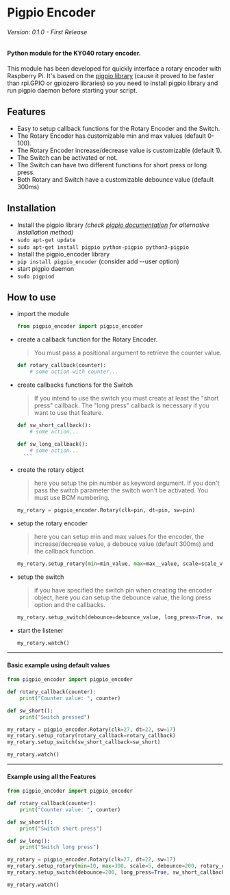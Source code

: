 # Pigpio Encoder

###### Version: 0.1.0 - First Release


#### Python module for the KY040 rotary encoder.
This module has been developed for quickly interface a rotary encoder with Raspberry Pi.
It's based on the [pigpio library](http://abyz.me.uk/rpi/pigpio/python.html) (cause it proved to be faster than rpi.GPIO or gpiozero libraries) so you need to install pigpio library and run pigpio daemon before starting your script.

## Features
- Easy to setup callback functions for the Rotary Encoder and the Switch.
- The Rotary Encoder has customizable min and max values (default 0-100).
- The Rotary Encoder increase/decrease value is customizable (default 1).
- The Switch can be activated or not.
- The Switch can have two different functions for short press or long press.
- Both Rotary and Switch have a customizable debounce value (default 300ms)

## Installation
- Install the pigpio library *(check [pigpio documentation](http://abyz.me.uk/rpi/pigpio/download.html) for alternative installation method)*
 - `sudo apt-get update`
 - `sudo apt-get install pigpio python-pigpio python3-pigpio`
- Install the pigpio_encoder library
 - `pip install pigpio_encoder` (consider add --user option)
- start pigpio daemon
 - `sudo pigpiod`

## How to use
- import the module
    ```python
    from pigpio_encoder import pigpio_encoder
    ```
- create a callback function for the Rotary Encoder.
    > You must pass a positional argument to retrieve the counter value.

    ```python
    def rotary_callback(counter):
        # some action with counter...
    ```
- create callbacks functions for the Switch
    > If you intend to use the switch you must create at least the "short press" callback. The "long press" callback is necessary if you want to use that feature.

    ```python
    def sw_short_callback():
        # some action...
    ```
    ```python
    def sw_long_callback():
        # some action...
      ```
- create the rotary object
    > here you setup the pin number as keyword argument. If you don't pass the switch parameter the switch won't be activated. You must use BCM numbering.

    ```python
    my_rotary = pigpio_encoder.Rotary(clk=pin, dt=pin, sw=pin)
    ```
- setup the rotary encoder
    > here you can setup min and max values for the encoder, the increase/decrease value, a debouce value (default 300ms) and the callback function.

    ```python
    my_rotary.setup_rotary(min=min_value, max=max__value, scale=scale_value, debounce=debounce_value, rotary_callback=rotary_callback)
    ```
- setup the switch
    > if you have specified the switch pin when creating the encoder object, here you can setup the debounce value, the long press option and the callbacks.

    ```python
    my_rotary.setup_switch(debounce=debounce_value, long_press=True, sw_short_callback=sw_short_callback, sw_long_callback=sw_long_callback)
    ```

- start the listener
    ```python
    my_rotary.watch()
    ```

___
#### Basic example using default values
```python
from pigpio_encoder import pigpio_encoder

def rotary_callback(counter):
    print("Counter value: ", counter)

def sw_short():
    print("Switch pressed")

my_rotary = pigpio_encoder.Rotary(clk=27, dt=22, sw=17)
my_rotary.setup_rotary(rotary_callback=rotary_callback)
my_rotary.setup_switch(sw_short_callback=sw_short)

my_rotary.watch()

```
___

#### Example using all the Features
```python
from pigpio_encoder import pigpio_encoder

def rotary_callback(counter):
    print("Counter value: ", counter)

def sw_short():
    print("Switch short press")

def sw_long():
    print("Switch long press")

my_rotary = pigpio_encoder.Rotary(clk=27, dt=22, sw=17)
my_rotary.setup_rotary(min=10, max=300, scale=5, debounce=200, rotary_callback=rotary_callback)
my_rotary.setup_switch(debounce=200, long_press=True, sw_short_callback=sw_short, sw_long_callback=sw_long)

my_rotary.watch()

```
